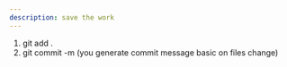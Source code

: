 ```yaml
---
description: save the work
---
```


1. git add .
2. git commit -m (you generate commit message basic on files change)